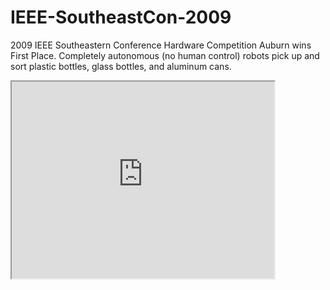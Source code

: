 # IEEE-SoutheastCon-2009
2009 IEEE Southeastern Conference Hardware Competition
Auburn wins First Place. Completely autonomous (no human control) robots pick up and sort plastic bottles, glass bottles, and aluminum cans. 
<iframe width="420" height="315"
src="https://www.youtube.com/watch?v=hqzZF7xkqyw&ab_channel=ThaddeusRoppel">
</iframe>
